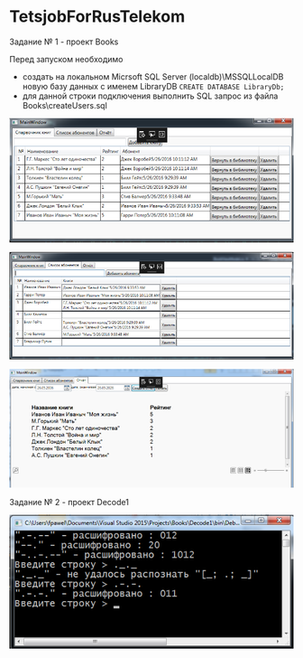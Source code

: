 # TetsjobForRusTelekom

Задание № 1 - проект Books

Перед запуском необходимо 
- создать на локальном Micrsoft SQL Server (localdb)\MSSQLLocalDB новую базу данных с именем LibraryDB 
    `CREATE DATABASE LibraryDb;`
- для данной строки подключения выполнить SQL запрос из файла Books\createUsers.sql

![alt tag](https://github.com/fpawel/TetsjobForRusTelekom/blob/master/Snapshots/1.png)

![alt tag](https://github.com/fpawel/TetsjobForRusTelekom/blob/master/Snapshots/2.png)

![alt tag](https://github.com/fpawel/TetsjobForRusTelekom/blob/master/Snapshots/3.png)

Задание № 2 - проект Decode1

![alt tag](https://github.com/fpawel/TetsjobForRusTelekom/blob/master/Snapshots/parse.png)